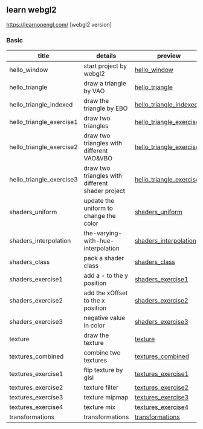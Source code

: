 ## learn webgl2

https://learnopengl.com/ [webgl2 version]

### Basic

| title        | details                 | preview |
| ------------ | ----------------------- | ------- |
| hello_window | start project by webgl2 |  [hello_window](https://krapnikkk.github.io/learn_webgl2/1_basic/1.1_hello_window)       |
| hello_triangle | draw a triangle by VAO |  [hello_triangle](https://krapnikkk.github.io/learn_webgl2/1_basic/2.1_hello_triangle)       |
| hello_triangle_indexed | draw the triangle by EBO |  [hello_triangle_indexed](https://krapnikkk.github.io/learn_webgl2/1_basic/2.2_hello_triangle_indexed)       |
| hello_triangle_exercise1 | draw two triangles |  [hello_triangle_exercise1](https://krapnikkk.github.io/learn_webgl2/1_basic/2.3_hello_triangle_exercise1)       |
| hello_triangle_exercise2 | draw two triangles with different VAO&VBO |  [hello_triangle_exercise2](https://krapnikkk.github.io/learn_webgl2/1_basic/2.4_hello_triangle_exercise2)       |
| hello_triangle_exercise3 | draw two triangles with different shader project |  [hello_triangle_exercise3](https://krapnikkk.github.io/learn_webgl2/1_basic/2.5_hello_triangle_exercise3)       |
| shaders_uniform | update the uniform to change the color | [shaders_uniform](https://krapnikkk.github.io/learn_webgl2/1_basic/3.1_shaders_uniform) |
| shaders_interpolation | the-varying-with-hue-interpolation | [shaders_interpolation](https://krapnikkk.github.io/learn_webgl2/1_basic/3.2_shaders_interpolation) |
| shaders_class | pack a shader class | [shaders_class](https://krapnikkk.github.io/learn_webgl2/1_basic/3.3_shaders_class) |
| shaders_exercise1 | add a - to the y position | [shaders_exercise1](https://krapnikkk.github.io/learn_webgl2/1_basic/3.4_shaders_exercise1) |
| shaders_exercise2 | add the xOffset to the x position | [shaders_exercise2](https://krapnikkk.github.io/learn_webgl2/1_basic/3.5_shaders_exercise2) |
| shaders_exercise3 | negative value in color | [shaders_exercise3](https://krapnikkk.github.io/learn_webgl2/1_basic/3.4_shaders_exercise3) |
| texture | draw the texture | [texture](https://krapnikkk.github.io/learn_webgl2/1_basic/4.1_texture) |
| textures_combined | combine two textures | [textures_combined](https://krapnikkk.github.io/learn_webgl2/1_basic/4.2_textures_combined) |
| textures_exercise1 | flip texture by glsl | [textures_exercise1](https://krapnikkk.github.io/learn_webgl2/1_basic/4.3_textures_exercise1) |
| textures_exercise2 | texture filter | [textures_exercise2](https://krapnikkk.github.io/learn_webgl2/1_basic/4.4_textures_exercise2) |
| textures_exercise3 | texture mipmap | [textures_exercise3](https://krapnikkk.github.io/learn_webgl2/1_basic/4.5_textures_exercise3) |
| textures_exercise4 | texture mix | [textures_exercise4](https://krapnikkk.github.io/learn_webgl2/1_basic/4.6_textures_exercise4) |
| transformations | transformations | [transformations](https://krapnikkk.github.io/learn_webgl2/1_basic/5.1_transformations) |
